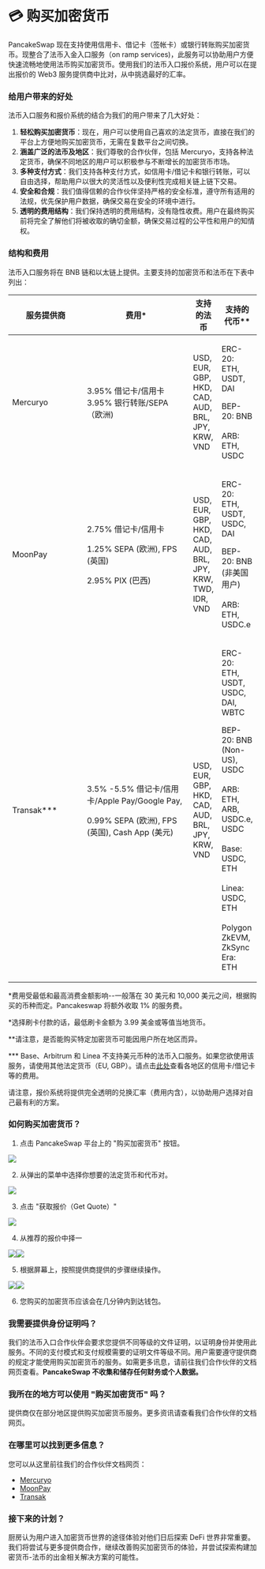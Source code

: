 # 💳 购买加密货币

PancakeSwap 现在支持使用信用卡、借记卡（签帐卡）或银行转账购买加密货币。现整合了法币入金入口服务（on ramp services)，此服务可以协助用户方便快速流畅地使用法币购买加密货币。使用我们的法币入口报价系统，用户可以在提出报价的 Web3 服务提供商中比对，从中挑选最好的汇率。

### 给用户带来的好处

法币入口服务和报价系统的结合为我们的用户带来了几大好处：

1. **轻松购买加密货币**：现在，用户可以使用自己喜欢的法定货币，直接在我们的平台上方便地购买加密货币，无需在复数平台之间切换。
2. **涵盖广泛的法币及地区**：我们尊敬的合作伙伴，包括 Mercuryo，支持各种法定货币，确保不同地区的用户可以积极参与不断增长的加密货币市场。
3. **多种支付方式**：我们支持各种支付方式，如信用卡/借记卡和银行转账，可以自由选择，帮助用户以很大的灵活性以及便利性完成相关链上链下交易。
4. **安全和合规**：我们值得信赖的合作伙伴坚持严格的安全标准，遵守所有适用的法规，优先保护用户数据，确保交易在安全的环境中进行。
5. **透明的费用结构**：我们保持透明的费用结构，没有隐性收费。用户在最终购买前将完全了解他们将被收取的确切金额，确保交易过程的公平性和用户的知情权。

### 结构和费用&#x20;

法币入口服务将在 BNB 链和以太链上提供。主要支持的加密货币和法币在下表中列出：

<table><thead><tr><th width="137">服务提供商</th><th width="203">费用*</th><th>支持的法币</th><th>支持的代币**</th></tr></thead><tbody><tr><td>Mercuryo</td><td>3.95% 借记卡/信用卡 3.95% 银行转账/SEPA （欧洲)</td><td>USD, EUR, GBP, HKD, CAD, AUD, BRL, JPY, KRW, VND</td><td><p>ERC-20: ETH, USDT,  DAI</p><p></p><p>BEP-20: BNB<br><br>ARB: ETH, USDC</p></td></tr><tr><td>MoonPay</td><td><p>2.75% 借记卡/信用卡</p><p>1.25% SEPA (欧洲), FPS (英国)</p><p>2.95%  PIX (巴西)</p></td><td>USD, EUR, GBP, HKD, CAD, AUD, BRL, JPY, KRW, TWD, IDR, VND</td><td><p>ERC-20: ETH, USDT, USDC,  DAI </p><p></p><p>BEP-20: BNB (非美国用户)<br><br>ARB: ETH, USDC.e</p></td></tr><tr><td>Transak***</td><td><p>3.5% -5.5% 借记卡/信用卡/Apple Pay/Google Pay,</p><p>0.99% SEPA (欧洲), FPS (英国), Cash App (美元)</p></td><td>USD, EUR, GBP, HKD, CAD, AUD, BRL, JPY, KRW, VND</td><td><p>ERC-20: ETH, USDT, USDC, DAI, WBTC<br></p><p>BEP-20: BNB (Non-US), USDC<br><br>ARB: ETH, ARB, USDC.e, USDC<br><br>Base: USDC, ETH<br><br>Linea: USDC, ETH<br><br>Polygon ZkEVM, ZkSync Era: ETH</p></td></tr></tbody></table>

\*费用受最低和最高消费金额影响--一般落在 30 美元和 10,000 美元之间，根据购买的币种而定。Pancakeswap 将额外收取 1% 的服务费。

\*选择刷卡付款的话，最低刷卡金额为 3.99 美金或等值当地货币。&#x20;

\*\*请注意，是否能购买特定加密货币可能因用户所在地区而异。

&#x20;\*\*\* Base、Arbitrum 和 Linea 不支持美元币种的法币入口服务。如果您欲使用该服务，请使用其他法定货币（EU, GBP）。请点击[此处](https://transak.notion.site/On-Ramp-Payment-Methods-Fees-Other-Details-b0761634feed4b338a69f4f186d906a5)查看各地区的信用卡/借记卡等的费用。

请注意，报价系统将提供完全透明的兑换汇率（费用内含），以协助用户选择对自己最有利的方案。

### 如何购买加密货币？

1. 点击 PancakeSwap 平台上的 "购买加密货币" 按钮。

![](<../.gitbook/assets/image (9).png>)

2. 从弹出的菜单中选择你想要的法定货币和代币对。

![](<../.gitbook/assets/image (12).png>)

3. 点击 "获取报价（Get Quote）"

![](<../.gitbook/assets/image (6).png>)

4. 从推荐的报价中择一

![](<../.gitbook/assets/image (10).png>)![](<../.gitbook/assets/image (7).png>)

5. 根据屏幕上，按照提供商提供的步骤继续操作。

![](<../.gitbook/assets/image (11).png>)![](<../.gitbook/assets/image (8).png>)

6. 您购买的加密货币应该会在几分钟内到达钱包。

### 我需要提供身份证明吗？&#x20;

我们的法币入口合作伙伴会要求您提供不同等级的文件证明，以证明身份并使用此服务。不同的支付模式和支付规模需要的证明文件等级不同。用户需要遵守提供商的规定才能使用购买加密货币的服务。如需更多讯息，请前往我们合作伙伴的文档网页查看。**PancakeSwap 不收集和储存任何财务或个人数据。**

### 我所在的地方可以使用 "购买加密货币" 吗？

提供商仅在部分地区提供购买加密货币服务。更多资讯请查看我们合作伙伴的文档网页。

### 在哪里可以找到更多信息？&#x20;

您可以从这里前往我们的合作伙伴文档网页：&#x20;

* [Mercuryo](https://help.mercuryo.io/en/articles/6122838-on-and-off-ramps)
* [MoonPay](https://support.moonpay.com/hc/en-gb/sections/360003486437-Buying-Cryptocurrency-)
* [Transak](https://support.transak.com/en/collections/3985810-customer-help-center)

### 接下来的计划？&#x20;

厨房认为用户进入加密货币世界的途径体验对他们日后探索 DeFi 世界非常重要。我们将尝试与更多提供商合作，继续改善购买加密货币的体验，并尝试探索构建加密货币-法币的出金相关解决方案的可能性。
